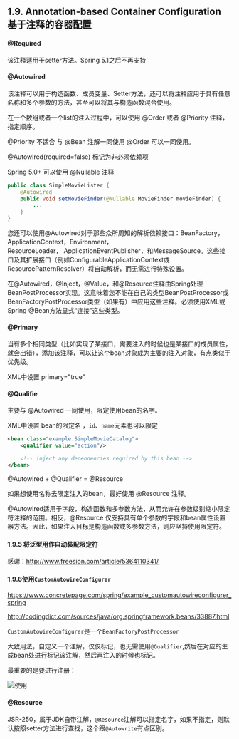 ## 1.9. Annotation-based Container Configuration 基于注释的容器配置

#### @Required

该注释适用于setter方法。Spring 5.1之后不再支持

#### @Autowired

该注释可以用于构造函数、成员变量、Setter方法，还可以将注释应用于具有任意名称和多个参数的方法，甚至可以将其与构造函数混合使用。

在一个数组或者一个list的注入过程中，可以使用 @Order 或者 @Priority 注释，指定顺序。

@Priority 不适合 与 @Bean 注解一同使用 @Order 可以一同使用。


@Autowired(required=false) 标记为非必须依赖项

Spring 5.0+ 可以使用 @Nullable 注释

```JAVA
public class SimpleMovieLister {
    @Autowired
    public void setMovieFinder(@Nullable MovieFinder movieFinder) {
        ...
    }
}
```

您还可以使用@Autowired对于那些众所周知的解析依赖接口：BeanFactory，ApplicationContext，Environment，ResourceLoader， ApplicationEventPublisher，和MessageSource。这些接口及其扩展接口（例如ConfigurableApplicationContext或ResourcePatternResolver）将自动解析，而无需进行特殊设置。



在@Autowired，@Inject，@Value，和@Resource注释由Spring处理 BeanPostProcessor实现。这意味着您不能在自己的类型BeanPostProcessor或BeanFactoryPostProcessor类型（如果有）中应用这些注释。必须使用XML或Spring @Bean方法显式“连接”这些类型。

#### @Primary

当有多个相同类型（比如实现了某接口，需要注入的时候也是某接口的成员属性，就会出错），添加该注释，可以让这个bean对象成为主要的注入对象，有点类似于优先级。

XML中设置 primary="true"

#### @Qualifie

主要与 @Autowired 一同使用，限定使用bean的名字。

XML中设置 bean的限定名 ，`id`、`name`元素也可以限定
```XML
<bean class="example.SimpleMovieCatalog">
    <qualifier value="action"/>

    <!-- inject any dependencies required by this bean -->
</bean>
```

@Autowired + @Qualifier =  @Resource

如果想使用名称去限定注入的bean，最好使用 @Resource 注释。

@Autowired适用于字段，构造函数和多参数方法，从而允许在参数级别缩小限定符注释的范围。相反，@Resource 仅支持具有单个参数的字段和bean属性设置器方法。因此，如果注入目标是构造函数或多参数方法，则应坚持使用限定符。

#### 1.9.5 将泛型用作自动装配限定符

感谢：http://www.freesion.com/article/5364110341/



#### 1.9.6使用`CustomAutowireConfigurer`

https://www.concretepage.com/spring/example_customautowireconfigurer_spring

http://codingdict.com/sources/java/org.springframework.beans/33887.html


`CustomAutowireConfigurer`是一个`BeanFactoryPostProcessor`

大致用法，自定义一个注解，仅仅标记，也无需使用`@Qualifier`,然后在对应的生成bean处进行标记该注解，然后再注入的时候也标记。

最重要的是要进行注册：

![使用](https://tva3.sinaimg.cn/large/005VwC5mly1gb35a1rybmj30u70ccaaq.jpg)


#### @Resource

JSR-250，属于JDK自带注解，`@Resource`注解可以指定名字，如果不指定，则默认按照setter方法进行查找，这个跟`@Autowrite`有点区别。
